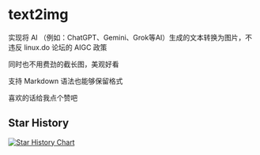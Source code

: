 # text2img

实现将 AI （例如：ChatGPT、Gemini、Grok等AI）生成的文本转换为图片，不违反 linux.do 论坛的 AIGC 政策

同时也不用费劲的截长图，美观好看

支持 Markdown 语法也能够保留格式

喜欢的话给我点个赞吧

## Star History

[![Star History Chart](https://api.star-history.com/svg?repos=rebout7200/text2img&type=Date)](https://www.star-history.com/#rebout7200/text2img&Date)
